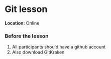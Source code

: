 # Git lesson
**Location:** Online

### Before the lesson

1. All participants should have a github account
2. Also download GitKraken

